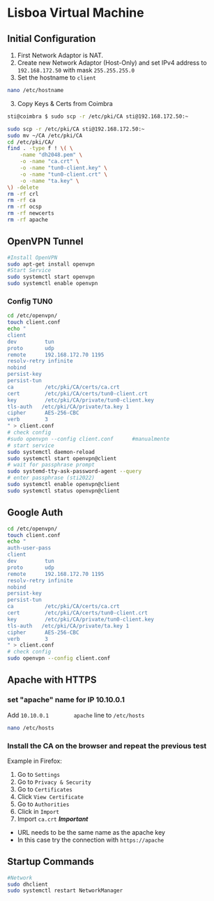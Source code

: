 # Lisboa Virtual Machine

## Initial Configuration
1. First Network Adaptor is NAT.
2. Create new Network Adaptor (Host-Only) and set IPv4 address to `192.168.172.50` with mask `255.255.255.0`
3. Set the hostname to `client`
```sh
nano /etc/hostname

```
3. Copy Keys & Certs from Coimbra
```sh
sti@coimbra $ sudo scp -r /etc/pki/CA sti@192.168.172.50:~
```
```sh
sudo scp -r /etc/pki/CA sti@192.168.172.50:~
sudo mv ~/CA /etc/pki/CA
cd /etc/pki/CA/
find . -type f ! \( \
    -name "dh2048.pem" \
    -o -name "ca.crt" \
    -o -name "tun0-client.key" \
    -o -name "tun0-client.crt" \
    -o -name "ta.key" \
\) -delete
rm -rf crl
rm -rf ca
rm -rf ocsp 
rm -rf newcerts
rm -rf apache
```

## OpenVPN Tunnel
```sh
#Install OpenVPN
sudo apt-get install openvpn
#Start Service
sudo systemctl start openvpn
sudo systemctl enable openvpn
```
### Config TUN0
```sh
cd /etc/openvpn/
touch client.conf
echo "
client
dev         tun
proto       udp
remote      192.168.172.70 1195
resolv-retry infinite
nobind
persist-key
persist-tun
ca          /etc/pki/CA/certs/ca.crt
cert        /etc/pki/CA/certs/tun0-client.crt
key         /etc/pki/CA/private/tun0-client.key
tls-auth   /etc/pki/CA/private/ta.key 1
cipher      AES-256-CBC
verb        3
" > client.conf
# check config
#sudo openvpn --config client.conf      #manualmente
# start service
sudo systemctl daemon-reload
sudo systemctl start openvpn@client
# wait for passphrase prompt
sudo systemd-tty-ask-password-agent --query
# enter passphrase (sti2022)
sudo systemctl enable openvpn@client
sudo systemctl status openvpn@client
```

## Google Auth
```sh
cd /etc/openvpn/
touch client.conf
echo "
auth-user-pass
client
dev         tun
proto       udp
remote      192.168.172.70 1195
resolv-retry infinite
nobind
persist-key
persist-tun
ca          /etc/pki/CA/certs/ca.crt
cert        /etc/pki/CA/certs/tun0-client.crt
key         /etc/pki/CA/private/tun0-client.key
tls-auth   /etc/pki/CA/private/ta.key 1
cipher      AES-256-CBC
verb        3
" > client.conf
# check config
sudo openvpn --config client.conf
```

## Apache with HTTPS

### set "apache" name for IP 10.10.0.1
Add `10.10.0.1        apache` line to `/etc/hosts`
```sh
nano /etc/hosts
```

### Install the CA on the browser and repeat the previous test
Example in Firefox:
1. Go to `Settings`
2. Go to `Privacy & Security`
3. Go to `Certificates`
4. Click `View Certificate`
5. Go to `Authorities`
6. Click in `Import`
7. Import `ca.crt`
***Important***
- URL needs to be the same name as the apache key
- In this case try the connection with `https://apache`

## Startup Commands
```bash
#Network
sudo dhclient
sudo systemctl restart NetworkManager
```
